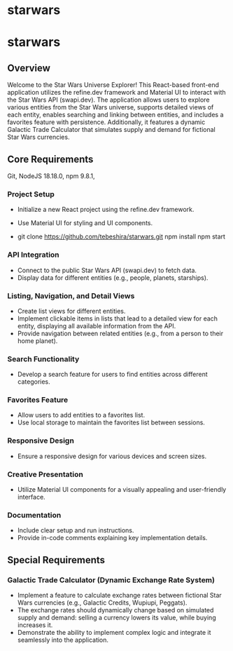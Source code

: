 # starwars

# starwars

## Overview

Welcome to the Star Wars Universe Explorer! This React-based front-end application utilizes the refine.dev framework and Material UI to interact with the Star Wars API (swapi.dev). The application allows users to explore various entities from the Star Wars universe, supports detailed views of each entity, enables searching and linking between entities, and includes a favorites feature with persistence. Additionally, it features a dynamic Galactic Trade Calculator that simulates supply and demand for fictional Star Wars currencies.

## Core Requirements

Git,
NodeJS 18.18.0,
npm 9.8.1,

### Project Setup

- Initialize a new React project using the refine.dev framework.
- Use Material UI for styling and UI components.

- git clone https://github.com/tebeshira/starwars.git
  npm install
  npm start

### API Integration

- Connect to the public Star Wars API (swapi.dev) to fetch data.
- Display data for different entities (e.g., people, planets, starships).

### Listing, Navigation, and Detail Views

- Create list views for different entities.
- Implement clickable items in lists that lead to a detailed view for each entity, displaying all available information from the API.
- Provide navigation between related entities (e.g., from a person to their home planet).

### Search Functionality

- Develop a search feature for users to find entities across different categories.

### Favorites Feature

- Allow users to add entities to a favorites list.
- Use local storage to maintain the favorites list between sessions.

### Responsive Design

- Ensure a responsive design for various devices and screen sizes.

### Creative Presentation

- Utilize Material UI components for a visually appealing and user-friendly interface.

### Documentation

- Include clear setup and run instructions.
- Provide in-code comments explaining key implementation details.

## Special Requirements

### Galactic Trade Calculator (Dynamic Exchange Rate System)

- Implement a feature to calculate exchange rates between fictional Star Wars currencies (e.g., Galactic Credits, Wupiupi, Peggats).
- The exchange rates should dynamically change based on simulated supply and demand: selling a currency lowers its value, while buying increases it.
- Demonstrate the ability to implement complex logic and integrate it seamlessly into the application.
